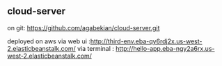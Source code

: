 ## cloud-server

on git: https://github.com/agabekian/cloud-server.git


deployed on aws
via web ui :http://third-env.eba-qy6rdj2x.us-west-2.elasticbeanstalk.com/
via terminal : http://hello-app.eba-ngy2a6rx.us-west-2.elasticbeanstalk.com/